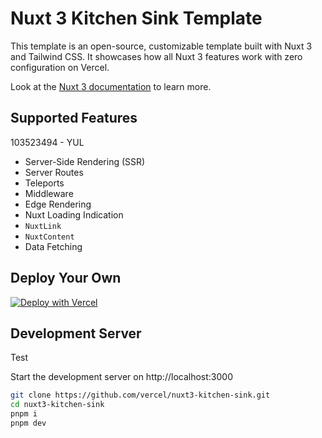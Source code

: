 # Nuxt 3 Kitchen Sink Template

This template is an open-source, customizable template built with Nuxt 3 and Tailwind CSS. It showcases how all Nuxt 3 features work with zero configuration on Vercel.

Look at the [Nuxt 3 documentation](https://nuxt.com) to learn more.



## Supported Features

103523494 - YUL

- Server-Side Rendering (SSR)
- Server Routes
- Teleports
- Middleware
- Edge Rendering
- Nuxt Loading Indication
- `NuxtLink`
- `NuxtContent`
- Data Fetching

## Deploy Your Own

[![Deploy with Vercel](https://vercel.com/button)](https://vercel.com/new/clone?repository-url=https%3A%2F%2Fgithub.com%2Fvercel%2Fnuxt3-kitchen-sink&project-name=nuxt3&repository-name=nuxt3&demo-title=Nuxt%203%20Kitchen%20Sink&demo-url=https%3A%2F%2Fnuxt3-kitchen-sink.vercel.app%2F&demo-image=https%3A%2F%2Fassets.vercel.com%2Fimage%2Fupload%2Fv1673746665%2Fnuxt3_pkwbk6.png)

## Development Server

Test

Start the development server on http://localhost:3000

```bash
git clone https://github.com/vercel/nuxt3-kitchen-sink.git
cd nuxt3-kitchen-sink
pnpm i
pnpm dev
```
